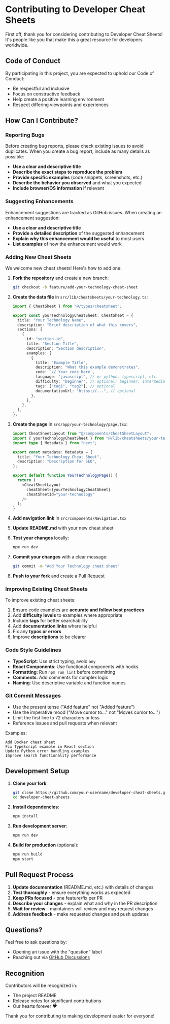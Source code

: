 # Contributing to Developer Cheat Sheets

First off, thank you for considering contributing to Developer Cheat Sheets! It's people like you that make this a great resource for developers worldwide.

## Code of Conduct

By participating in this project, you are expected to uphold our Code of Conduct:
- Be respectful and inclusive
- Focus on constructive feedback
- Help create a positive learning environment
- Respect differing viewpoints and experiences

## How Can I Contribute?

### Reporting Bugs

Before creating bug reports, please check existing issues to avoid duplicates. When you create a bug report, include as many details as possible:

- **Use a clear and descriptive title**
- **Describe the exact steps to reproduce the problem**
- **Provide specific examples** (code snippets, screenshots, etc.)
- **Describe the behavior you observed** and what you expected
- **Include browser/OS information** if relevant

### Suggesting Enhancements

Enhancement suggestions are tracked as GitHub issues. When creating an enhancement suggestion:

- **Use a clear and descriptive title**
- **Provide a detailed description** of the suggested enhancement
- **Explain why this enhancement would be useful** to most users
- **List examples** of how the enhancement would work

### Adding New Cheat Sheets

We welcome new cheat sheets! Here's how to add one:

1. **Fork the repository** and create a new branch:
   ```bash
   git checkout -b feature/add-your-technology-cheat-sheet
   ```

2. **Create the data file** in `src/lib/cheatsheets/your-technology.ts`:
   ```typescript
   import { CheatSheet } from "@/types/cheatsheet";

   export const yourTechnologyCheatSheet: CheatSheet = {
     title: "Your Technology Name",
     description: "Brief description of what this covers",
     sections: [
       {
         id: "section-id",
         title: "Section Title",
         description: "Section description",
         examples: [
           {
             title: "Example Title",
             description: "What this example demonstrates",
             code: `// Your code here`,
             language: "javascript", // or python, typescript, etc.
             difficulty: "beginner", // optional: beginner, intermediate, advanced, expert
             tags: ["tag1", "tag2"], // optional
             documentationUrl: "https://...", // optional
           },
         ],
       },
     ],
   };
   ```

3. **Create the page** in `src/app/your-technology/page.tsx`:
   ```typescript
   import CheatSheetLayout from "@/components/CheatSheetLayout";
   import { yourTechnologyCheatSheet } from "@/lib/cheatsheets/your-technology";
   import type { Metadata } from "next";

   export const metadata: Metadata = {
     title: "Your Technology Cheat Sheet",
     description: "Description for SEO",
   };

   export default function YourTechnologyPage() {
     return (
       <CheatSheetLayout
         cheatSheet={yourTechnologyCheatSheet}
         cheatSheetId="your-technology"
       />
     );
   }
   ```

4. **Add navigation link** in `src/components/Navigation.tsx`

5. **Update README.md** with your new cheat sheet

6. **Test your changes** locally:
   ```bash
   npm run dev
   ```

7. **Commit your changes** with a clear message:
   ```bash
   git commit -m "Add Your Technology cheat sheet"
   ```

8. **Push to your fork** and create a Pull Request

### Improving Existing Cheat Sheets

To improve existing cheat sheets:

1. Ensure code examples are **accurate and follow best practices**
2. Add **difficulty levels** to examples where appropriate
3. Include **tags** for better searchability
4. Add **documentation links** where helpful
5. Fix any **typos or errors**
6. Improve **descriptions** to be clearer

### Code Style Guidelines

- **TypeScript**: Use strict typing, avoid `any`
- **React Components**: Use functional components with hooks
- **Formatting**: Run `npm run lint` before committing
- **Comments**: Add comments for complex logic
- **Naming**: Use descriptive variable and function names

### Git Commit Messages

- Use the present tense ("Add feature" not "Added feature")
- Use the imperative mood ("Move cursor to..." not "Moves cursor to...")
- Limit the first line to 72 characters or less
- Reference issues and pull requests when relevant

Examples:
```
Add Docker cheat sheet
Fix TypeScript example in React section
Update Python error handling examples
Improve search functionality performance
```

## Development Setup

1. **Clone your fork**:
   ```bash
   git clone https://github.com/your-username/developer-cheat-sheets.git
   cd developer-cheat-sheets
   ```

2. **Install dependencies**:
   ```bash
   npm install
   ```

3. **Run development server**:
   ```bash
   npm run dev
   ```

4. **Build for production** (optional):
   ```bash
   npm run build
   npm start
   ```

## Pull Request Process

1. **Update documentation** (README.md, etc.) with details of changes
2. **Test thoroughly** - ensure everything works as expected
3. **Keep PRs focused** - one feature/fix per PR
4. **Describe your changes** - explain what and why in the PR description
5. **Wait for review** - maintainers will review and may request changes
6. **Address feedback** - make requested changes and push updates

## Questions?

Feel free to ask questions by:
- Opening an issue with the "question" label
- Reaching out via [GitHub Discussions](https://github.com/omerakben/developer-cheat-sheets/discussions)

## Recognition

Contributors will be recognized in:
- The project README
- Release notes for significant contributions
- Our hearts forever ❤️

Thank you for contributing to making development easier for everyone!

